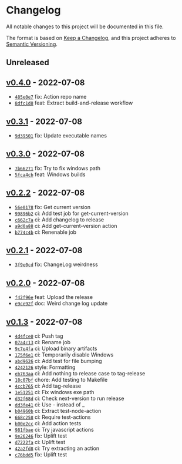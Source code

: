 # Changelog

All notable changes to this project will be documented in this file.

The format is based on [Keep a Changelog](https://keepachangelog.com/en/1.0.0/), and this project adheres to [Semantic Versioning](https://semver.org/spec/v2.0.0.html).

## Unreleased

## [v0.4.0](https://github.com/tomphp/haskell-github-pipeline/releases/tag/v0.4.0) - 2022-07-08

- [`485e0e7`](https://github.com/tomphp/haskell-github-pipeline/commit/485e0e760394471f353ff64f8054c6fa566ee6cd) fix: Action repo name
- [`8dfc1d8`](https://github.com/tomphp/haskell-github-pipeline/commit/8dfc1d8b0f14b0bfa9728897f439586f24d969ba) feat: Extract build-and-release workflow

## [v0.3.1](https://github.com/tomphp/haskell-github-pipeline/releases/tag/v0.3.1) - 2022-07-08

- [`9d39501`](https://github.com/tomphp/haskell-github-pipeline/commit/9d395019f33a43913c500bc94e6925e6e7cc9390) fix: Update executable names

## [v0.3.0](https://github.com/tomphp/haskell-github-pipeline/releases/tag/v0.3.0) - 2022-07-08

- [`7b66271`](https://github.com/tomphp/haskell-github-pipeline/commit/7b6627195fc5995429e72ffeed9d26887b9c41d0) fix: Try to fix windows path
- [`5fca4cb`](https://github.com/tomphp/haskell-github-pipeline/commit/5fca4cb78a5679dbacf0a4971098391781d1eab5) feat: Windows builds

## [v0.2.2](https://github.com/tomphp/haskell-github-pipeline/releases/tag/v0.2.2) - 2022-07-08

- [`56e0178`](https://github.com/tomphp/haskell-github-pipeline/commit/56e01782d773d98d2bd3b9d68b14e22403d9af3b) fix: Get current version
- [`99896b2`](https://github.com/tomphp/haskell-github-pipeline/commit/99896b209b81dedb24453e505f7427ae8a48e735) ci: Add test job for get-current-version
- [`c662c7a`](https://github.com/tomphp/haskell-github-pipeline/commit/c662c7ae63ed0bc274a16e57375f03b28b82c28f) ci: Add changelog to release
- [`a9d0a88`](https://github.com/tomphp/haskell-github-pipeline/commit/a9d0a88dbb00cbcf0fde6d96c4578c784cc1cb21) ci: Add get-current-version action
- [`b774c4b`](https://github.com/tomphp/haskell-github-pipeline/commit/b774c4b91303efaf9ed882af5e4ce6a56fbf7d7b) ci: Renenable job

## [v0.2.1](https://github.com/tomphp/haskell-github-pipeline/releases/tag/v0.2.1) - 2022-07-08

- [`3f9e0cd`](https://github.com/tomphp/haskell-github-pipeline/commit/3f9e0cd22411166ddba56b5bf299f752f0dcbe70) fix: ChangeLog weirdness

## [v0.2.0](https://github.com/tomphp/haskell-github-pipeline/releases/tag/v0.2.0) - 2022-07-08

- [`f42f96e`](https://github.com/tomphp/haskell-github-pipeline/commit/f42f96e4abbed9c1106f2098c9ef7240ca5a3967) feat: Upload the release
- [`e9ce92f`](https://github.com/tomphp/haskell-github-pipeline/commit/e9ce92f68723a0387217f713f21f65a962c43a47) doc: Weird change log update

## [v0.1.3](https://github.com/tomphp/haskell-github-pipeline/releases/tag/v0.1.3) - 2022-07-08

- [`4d4fce0`](https://github.com/tomphp/haskell-github-pipeline/commit/4d4fce0d24f685efae1c88b2ee8c5038624b8320) ci: Push tag
- [`07a4c13`](https://github.com/tomphp/haskell-github-pipeline/commit/07a4c135ca3d506cb2cf2183b5c1b3ee595981ec) ci: Rename job
- [`9c7e4fa`](https://github.com/tomphp/haskell-github-pipeline/commit/9c7e4fae0f0c4fa2af43f5921fbcfa2c3858adaf) ci: Upload binary artifacts
- [`175f6e1`](https://github.com/tomphp/haskell-github-pipeline/commit/175f6e1755ca8ac8c19716cb9f63dca955790542) ci: Temporarily disable Windows
- [`abd9626`](https://github.com/tomphp/haskell-github-pipeline/commit/abd9626fc6b9f7d1adedad46dc9a3495eaeb60f4) ci: Add test for file bumping
- [`4242126`](https://github.com/tomphp/haskell-github-pipeline/commit/424212691ba3c7c75ed3803df577dbf69bcb5eb6) style: Formatting
- [`eb763aa`](https://github.com/tomphp/haskell-github-pipeline/commit/eb763aa75a1d36206805af153e85cc6aa0459c3e) ci: Add nothing to release case to tag-release
- [`18c07bf`](https://github.com/tomphp/haskell-github-pipeline/commit/18c07bf9329614b8ddc8f3a81465d3de21f0af13) chore: Add testing to Makefile
- [`4ccb765`](https://github.com/tomphp/haskell-github-pipeline/commit/4ccb76557752ceefc50423b0a88224e32953186f) ci: Add tag-release
- [`1e51251`](https://github.com/tomphp/haskell-github-pipeline/commit/1e51251893dc067b80ddeb0df2b15fe14a03bbcd) ci: Fix windows exe path
- [`d32f68d`](https://github.com/tomphp/haskell-github-pipeline/commit/d32f68dee8655d09280fba35058e74f38da6bb87) ci: Check next-version to run release
- [`dd3fe41`](https://github.com/tomphp/haskell-github-pipeline/commit/dd3fe412f7c473fd49538f2223cd0d6634ff62d9) ci: Use - instead of _
- [`b04960b`](https://github.com/tomphp/haskell-github-pipeline/commit/b04960ba24cf48892303e08beec1243782b4e575) ci: Extract test-node-action
- [`668c258`](https://github.com/tomphp/haskell-github-pipeline/commit/668c2582284f928b62e9d6286ab84eccc29f5688) ci: Require test-actions
- [`b00e2cc`](https://github.com/tomphp/haskell-github-pipeline/commit/b00e2cc5d5ff13662d73a803b16ee759e8e47cee) ci: Add action tests
- [`981fbae`](https://github.com/tomphp/haskell-github-pipeline/commit/981fbaec034ba9bf4aee97188af4200189707301) ci: Try javascript actions
- [`9e26246`](https://github.com/tomphp/haskell-github-pipeline/commit/9e26246b64e8e7fe3da67b6f116842bc62448799) fix: Uplift test
- [`d7222fa`](https://github.com/tomphp/haskell-github-pipeline/commit/d7222fa9858e5714accaf7853c89746abb88c91a) ci: Uplift test
- [`42a2fd8`](https://github.com/tomphp/haskell-github-pipeline/commit/42a2fd853238c21faa802a53b0ed3da054c2392f) ci: Try extracting an action
- [`c76bdd5`](https://github.com/tomphp/haskell-github-pipeline/commit/c76bdd50153eafe8f4241605c4a1f8560a69f630) fix: Uplift test
